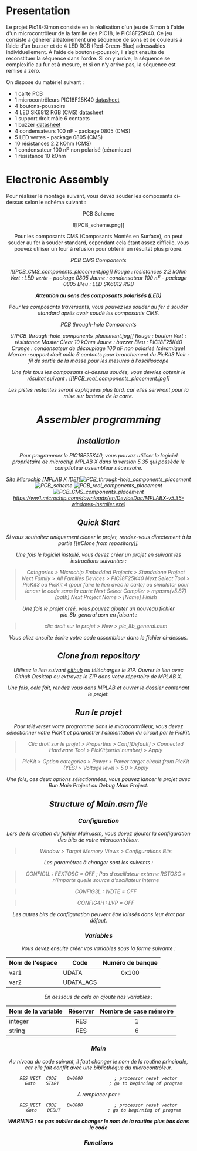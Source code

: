 # Presentation
Le projet Pic18-Simon consiste en la réalisation d'un jeu de Simon à l'aide d'un microcontrôleur de la famille des PIC18, le PIC18F25K40.
Ce jeu consiste à générer aléatoirement une séquence de sons et de couleurs à l’aide d’un buzzer et de 4 LED RGB (Red-Green-Blue) adressables individuellement. 
À l’aide de boutons-poussoir, il s’agit ensuite de reconstituer la séquence dans l’ordre. Si on y arrive, la séquence se complexifie au fur et à mesure, et si on n’y arrive pas, la séquence est remise à zéro.

On dispose du matériel suivant :
- 1 carte PCB
- 1 microcontrôleurs  PIC18F25K40 [datasheet](https://github.com/Nitronix24/Project-PIC18-SIMON/blob/main/Ressources/ds_PIC18F25K40.pdf)
- 4 boutons-poussoirs
- 4 LED SK6812 RGB (CMS) [datasheet](https://github.com/Nitronix24/Project-PIC18-SIMON/blob/main/Ressources/ds_SK6812_LED_serial_RGB.pdf)
- 1 support droit mâle 6 contacts
- 1 buzzer [datasheet](https://github.com/Nitronix24/Project-PIC18-SIMON/blob/main/Ressources/ds_buzzer.pdf)
- 4 condensateurs 100 nF - package 0805 (CMS)
- 5 LED vertes - package 0805 (CMS)
- 10 résistances 2.2 kOhm (CMS)
- 1 condensateur 100 nF non polarisé (céramique)
- 1 résistance 10 kOhm 

# Electronic Assembly
Pour réaliser le montage suivant, vous devez souder les composants ci-dessus selon le schéma suivant :
<center>PCB Scheme<center/>

![[PCB_scheme.png]]

Pour les composants CMS (Composants Montés en Surface), on peut souder au fer à souder standard, cependant cela étant assez difficile, vous pouvez utiliser un four à refusion pour obtenir un résultat plus propre.

<center><i>PCB CMS Components<i/><center/>

![[PCB_CMS_components_placement.jpg]]
Rouge : résistances 2.2 kOhm
Vert : LED verte - package 0805
Jaune : condensateur 100 nF - package 0805
Bleu : LED SK6812 RGB

**Attention au sens des composants polarisés (LED)**

Pour les composants traversants, vous pouvez les souder au fer à souder standard après avoir soudé les composants CMS.

<center><i>PCB through-hole Components<i/><center/>

![[PCB_through-hole_components_placement.jpg]]
Rouge : bouton
Vert : résistance Master Clear 10 kOhm
Jaune : buzzer
Bleu : PIC18F25K40
Orange : condensateur de découplage 100 nF non polarisé (céramique)
Marron : support droit mâle 6 contacts pour branchement du PicKit3
Noir : fil de sortie de la masse pour les mesures à l'oscilloscope 

Une fois tous les composants ci-dessus soudés, vous devriez obtenir le résultat suivant :
![[PCB_real_components_placement.jpg]]

Les pistes restantes seront expliquées plus tard, car elles serviront pour la mise sur batterie de la carte.

# Assembler programming

## Installation

Pour programmer le PIC18F25K40, vous pouvez utiliser le logiciel propriétaire de microchip MPLAB X dans la version 5.35 qui possède le compilateur assembleur nécessaire.

[Site Microchip](https://www.microchip.com/en-us/tools-resources/archives/mplab-ecosystem)
[MPLAB X IDE](![PCB_through-hole_components_placement](https://github.com/Nitronix24/Project-PIC18-SIMON/assets/96538782/c3d1b24a-dfb9-4d7b-a6ac-a10d720b4faf)
![PCB_scheme](https://github.com/Nitronix24/Project-PIC18-SIMON/assets/96538782/17ff6501-19de-441c-9a02-8488a439dc74)
![PCB_real_components_placement](https://github.com/Nitronix24/Project-PIC18-SIMON/assets/96538782/2ada7310-15e0-4f59-abe1-df6e358c839f)
![PCB_CMS_components_placement](https://github.com/Nitronix24/Project-PIC18-SIMON/assets/96538782/4cace3a5-eaef-4408-81dd-5390e496308c)
https://ww1.microchip.com/downloads/en/DeviceDoc/MPLABX-v5.35-windows-installer.exe)

## Quick Start

Si vous souhaitez uniquement cloner le projet, rendez-vous directement à la partie [[#Clone from repository]].

Une fois le logiciel installé, vous devez créer un projet en suivant les instructions suivantes :

>Categories > Microchip Embedded
Projects > Standalone Project
> Next
Family > All Families
Devices > PIC18F25K40
> Next
Select Tool > PicKit3 ou PicKit 4 (pour faire le lien avec la carte) ou simulator pour lancer le code sans la carte
> Next
Select Compiler > mpasm(v5.87) (path)
> Next
Project Name > [Name]
> Finish

Une fois le projet créé, vous pouvez ajouter un nouveau fichier *pic_8b_general.asm* en faisant :
> clic droit sur le projet > New > pic_8b_general.asm

Vous allez ensuite écrire votre code assembleur dans le fichier ci-dessus.

## Clone from repository
Utilisez le lien suivant [github](https://github.com/Nitronix24/Project-PIC18-SIMON.git) ou téléchargez le ZIP.
Ouvrer le lien avec Github Desktop ou extrayez le ZIP dans votre répertoire de MPLAB X.

Une fois, cela fait, rendez vous dans MPLAB et ouvrer le dossier contenant le projet.

## Run le projet

Pour téléverser votre programme dans le microcontrôleur, vous devez sélectionner votre PicKit et paramétrer l'alimentation du circuit par le PicKit.

> Clic droit sur le projet > Properties > Conf[Default] > Connected Hardware Tool > PicKit(serial number) > Apply

> PicKit > Option categories > Power > Power target circuit from PicKit (YES) > Voltage level > 5.0 > Apply

Une fois, ces deux options sélectionnées, vous pouvez lancer le projet avec *Run Main Project* ou *Debug Main Project*.

## Structure of *Main.asm* file

### Configuration
Lors de la création du fichier *Main.asm*, vous devez ajouter la configuration des bits de votre microcontrôleur.
> Window > Target Memory Views > Configurations Bits

Les paramètres à changer sont les suivants :
> CONFIG1L :
FEXTOSC  =  OFF               ; Pas d’oscillateur externe
RSTOSC    =  n’importe quelle source d’oscillateur interne

> CONFIG3L :
WDTE   =   OFF

> CONFIG4H :
LVP   =  OFF

Les autres bits de configuration peuvent être laissés dans leur état par défaut.

### Variables

Vous devez ensuite créer vos variables sous la forme suivante :

| Nom de l'espace | Code | Numéro de banque |
| --- | --- | :---: |
| var1 | UDATA | 0x100 |
| var2 | UDATA_ACS | |

En dessous de cela on ajoute nos variables :

| Nom de la variable | Réserver | Nombre de case mémoire |
| --- | :---: | :---: |
| integer | RES | 1 |
| string | RES | 6 |

### Main
Au niveau du code suivant, il faut changer le nom de la routine principale, car elle fait conflit avec une bibliothèque du microcontrôleur.
```  
RES_VECT  CODE    0x0000            ; processor reset vector
    Goto    START                   ; go to beginning of program
```
A remplacer par :
```
RES_VECT  CODE    0x0000            ; processor reset vector
	Goto    DEBUT                  ; go to beginning of program
```
**WARNING : ne pas oublier de changer le nom de la routine plus bas dans le code**

### Functions
